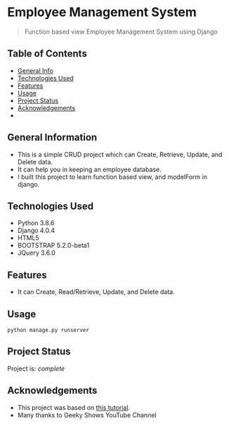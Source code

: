 # Employee Management System
> Function based view Employee Management System using Django

## Table of Contents
* [General Info](#general-information)
* [Technologies Used](#technologies-used)
* [Features](#features)
* [Usage](#usage)
* [Project Status](#project-status)
* [Acknowledgements](#acknowledgements)
* 

## General Information
- This is a simple CRUD project which can Create, Retrieve, Update, and Delete data.
- It can help you in keeping an employee database.
- I built this project to learn function based view, and modelForm in django.


## Technologies Used
- Python 3.8.6
- Django 4.0.4
- HTML5
- BOOTSTRAP 5.2.0-beta1
- JQuery 3.6.0


## Features
- It can Create, Read/Retrieve, Update, and Delete data.


## Usage

`python manage.py runserver`


## Project Status
Project is: _complete_


## Acknowledgements
- This project was based on [this tutorial](https://youtu.be/OPc_oMgjhpM).
- Many thanks to Geeky Shows YouTube Channel
